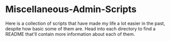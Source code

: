 # Miscellaneous-Admin-Scripts

Here is a collection of scripts that have made my life a lot easier in the past, despite how basic some of them are. Head into each directory to find a README that'll contain more information about each of them.